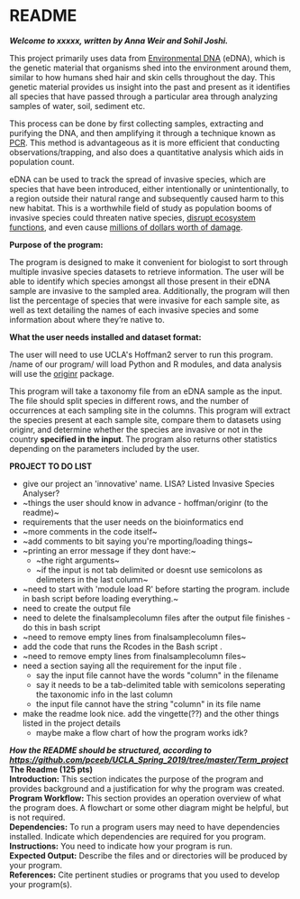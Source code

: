 # README

***Welcome to xxxxx, written by Anna Weir and Sohil Joshi.***

This project primarily uses data from [Environmental DNA](https://www.sciencedirect.com/science/article/pii/S0006320714004443) (eDNA), which is the genetic material that organisms shed into the environment around them, similar to how humans shed hair and skin cells throughout the day. This genetic material provides us insight into the past and present as it identifies all species that have passed through a particular area through analyzing samples of water, soil, sediment etc.   

This process can be done by first collecting samples, extracting and purifying the DNA, and then amplifying it through a technique known as [PCR](https://www.yourgenome.org/facts/what-is-pcr-polymerase-chain-reaction). This method is advantageous as it is more efficient that conducting observations/trapping, and also does a quantitative analysis which aids in population count.   

eDNA can be used to track the spread of invasive species, which are species that have been introduced, either intentionally or unintentionally, to a region outside their natural range and subsequently caused harm to this new habitat. This is a worthwhile field of study as population booms of invasive species could threaten native species, [disrupt ecosystem functions](https://www.environmentalscience.org/invasive-species), and even cause [millions of dollars worth of damage](https://2001-2009.state.gov/g/oes/ocns/inv/cs/2304.htm).   

**Purpose of the program:**

The program is designed to make it convenient for biologist to sort through multiple invasive species datasets to retrieve information. The user will be able to identify which species amongst all those present in their eDNA sample are invasive to the sampled area. Additionally, the program will then list the percentage of species that were invasive for each sample site, as well as text detailing the names of each invasive species and some information about where they’re native to. 

**What the user needs installed and dataset format:**

The user will need to use UCLA's Hoffman2 server to run this program. /name of our program/ will load Python and R modules, and data analysis will use the [originr](https://github.com/ropensci/originr) package. 

This program will take a taxonomy file from an eDNA sample as the input. The file should split species in different rows, and the number of occurrences at each sampling site in the columns. This program will extract the species present at each sample site, compare them to datasets using originr, and determine whether the species are invasive or not in the country **specified in the input**. The program also returns other statistics depending on the parameters included by the user.

**PROJECT TO DO LIST**
  - give our project an 'innovative' name. LISA? Listed Invasive Species Analyser?
  - ~things the user should know in advance - hoffman/originr (to the readme)~   
  - requirements that the user needs on the bioinformatics end   
  - ~more comments in the code itself~       
  - ~add comments to bit saying you're mporting/loading things~   
  - ~printing an error message if they dont have:~
    - ~the right arguments~   
    - ~if the input is not tab delimited or doesnt use semicolons as delimeters in the last column~
  - ~need to start with 'module load R' before starting the program. include in bash script before loading everything.~    
  - need to create the output file   
  - need to delete the finalsamplecolumn files after the output file finishes - do this in bash script    
  - ~need to remove empty lines from finalsamplecolumn files~    
  - add the code that runs the Rcodes in the Bash script .   
  - ~need to remove empty lines from finalsamplecolumn files~    
  - need a section saying all the requirement for the input file .    
    - say the input file cannot have the words "column" in the filename   
    - say it needs to be a tab-delimited table with semicolons seperating the taxonomic info in the last column
    - the input file cannot have the string "column" in its file name    
  - make the readme look nice. add the vingette(??) and the other things listed in the project details  
    - maybe make a flow chart of how the program works idk?
    
***How the README should be structured, according to https://github.com/pceeb/UCLA_Spring_2019/tree/master/Term_project***       
**The Readme (125 pts)**    
**Introduction:** This section indicates the purpose of the program and provides background and a justification for why the program was created.    
**Program Workflow:** This section provides an operation overview of what the program does. A flowchart or some other diagram might be helpful, but is not required.     
**Dependencies:** To run a program users may need to have dependencies installed. Indicate which dependencies are required for you program.   
**Instructions:** You need to indicate how your program is run.    
**Expected Output:** Describe the files and or directories will be produced by your program.   
**References:** Cite pertinent studies or programs that you used to develop your program(s).   

